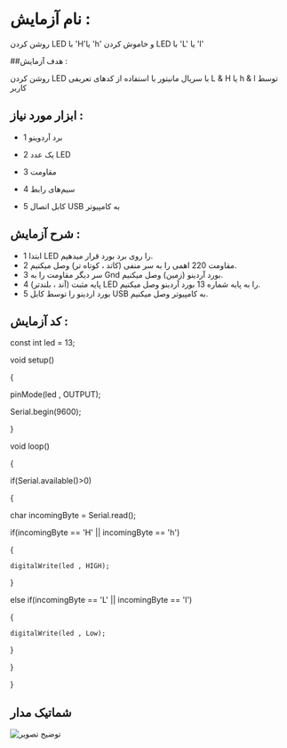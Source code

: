 # نام آزمایش :

روشن کردن LED با 'H'یا 'h' و خاموش کردن LED با 'L' یا 'l'

##هدف آزمایش :

روشن کردن LED با سریال مانیتور با استفاده از کدهای تعریفی L & H یا h & l توسط کاربر 

## ابزار مورد نیاز :

* 1 برد آردوینو
  
* 2 یک عدد LED
  
* 3 مقاومت
  
* 4 سیم‌های رابط
  
* 5 کابل اتصال USB به کامپیوتر
  

## شرح آزمایش :

  * 1 ابتدا LED را روی برد بورد قرار میدهیم.
  * 2 مقاومت 220 اهمی را به سر منفی (کاتد ، کوتاه تر) وصل میکنیم.
  * 3 سر دیگر مقاومت را به Gnd بورد آردینو (زمین) وصل میکنیم.
  * 4 پایه مثبت (آند ، بلندتر) LED را به پایه شماره 13 بورد آردینو وصل میکنیم.
  * 5 بورد اردینو را توسط کابل  USB  به کامپیوتر وصل میکنیم.


## کد آزمایش :

const int led = 13;

void setup()

{

pinMode(led , OUTPUT);

Serial.begin(9600);

}

void loop() 

{

if(Serial.available()>0)

{

  char incomingByte = Serial.read();
  
  if(incomingByte == 'H' || incomingByte == 'h')
  
  {
  
    digitalWrite(led , HIGH);
    
  }
  
  else if(incomingByte == 'L' || incomingByte == 'l')
  
  {
  
    digitalWrite(led , Low);
  }
  
}

}

## شماتیک مدار
![توضیح تصویر]()


